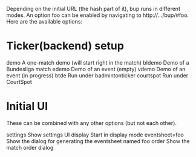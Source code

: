 Depending on the initial URL (the hash part of it), bup runs in different modes. An option foo can be enabled by navigating to http://.../bup/#foo. Here are the available options:

Ticker(backend) setup
=====================

demo      A one-match demo (will start right in the match)
bldemo    Demo of a Bundesliga match
edemo     Demo of an event (empty)
vdemo     Demo of an event (in progress)
btde      Run under badmintonticker
courtspot Run under CourtSpot

Initial UI
==========

These can be combined with any other options (but not each other).

settings       Show settings UI
display        Start in display mode
eventsheet=foo Show the dialog for generating the eventsheet named foo
order          Show the match order dialog